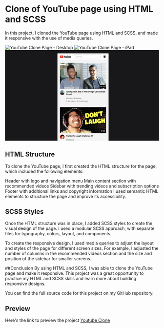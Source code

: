 # Clone of YouTube page using HTML and SCSS

In this project, I cloned the YouTube page using HTML and SCSS, and made it responsive with the use of media queries.

![YouTube Clone Page - Desktop](./demos/01.png)
![YouTube Clone Page - iPad](./demos/02.png)
![YouTube Clone Page - iPhone](./demos/03.png)

## HTML Structure

To clone the YouTube page, I first created the HTML structure for the page, which included the following elements:

Header with logo and navigation menu
Main content section with recommended videos
Sidebar with trending videos and subscription options
Footer with additional links and copyright information
I used semantic HTML elements to structure the page and improve its accessibility.

## SCSS Styles

Once the HTML structure was in place, I added SCSS styles to create the visual design of the page. I used a modular SCSS approach, with separate files for typography, colors, layout, and components.

To create the responsive design, I used media queries to adjust the layout and styles of the page for different screen sizes. For example, I adjusted the number of columns in the recommended videos section and the size and position of the sidebar for smaller screens.

##Conclusion
By using HTML and SCSS, I was able to clone the YouTube page and make it responsive. This project was a great opportunity to practice my HTML and SCSS skills and learn more about building responsive designs.

You can find the full source code for this project on my GitHub repository.

## Preview

Here's the link to preview the project [Youtube Clone](https://hathon-youtube-clone.netlify.app/)
